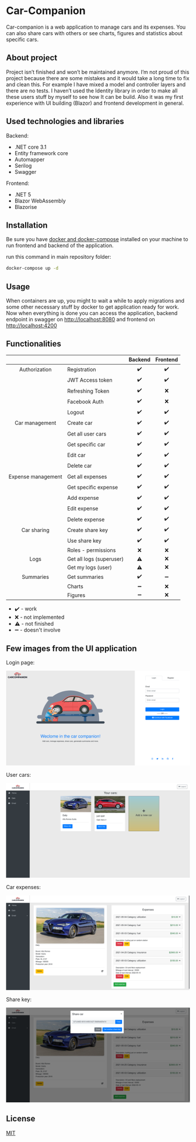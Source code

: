 # Car-Companion

Car-companion is a web application to manage cars and its expenses. You can also share cars with others or see charts, figures and statistics about specific cars.

## About project

Project isn’t finished and won’t be maintained anymore. I’m not proud of this project because there are some mistakes and it would take a long time to fix and clean this. For example I have mixed a model and controller layers and there are no tests. I haven’t used the Identity library in order to make all these users stuff by myself to see how It can be build. Also it was my first experience with UI building (Blazor) and frontend development in general. 

## Used technologies and libraries 
Backend: 
- .NET core 3.1
- Entity framework core
- Automapper
- Serilog
- Swagger

Frontend:
- .NET 5
- Blazor WebAssembly
- Blazorise

## Installation

Be sure you have [docker and docker-compose](https://www.docker.com/) installed on your machine to run frontend and backend of the application.

run this command in main repository folder:
```bash
docker-compose up -d
```

## Usage

When containers are up, you might to wait a while to apply migrations and some other necessary stuff by docker to get application ready for work.
Now when everything is done you can access the application, backend endpoint in swagger on [http://localhost:8080](http://localhost:8080) and frontend on [http://localhost:4200](http://localhost:4200)

## Functionalities

|                     |                          | Backend        | Frontend       |
|     :---:           |     :---                 |     :---:      | :---:          |
| Authorization       | Registration             | ✔️             | ✔️             |
|                     | JWT Access token         | ✔️             | ✔️             |
|                     | Refreshing Token         | ✔️             | ❌             |
|                     | Facebook Auth            | ✔️             | ❌             |
|                     | Logout                   | ✔️             | ✔️             |
| Car management      | Create car               | ✔️             | ✔️             |
|                     | Get all user cars        | ✔️             | ✔️             |
|                     | Get specific car         | ✔️             | ✔️             |
|                     | Edit car                 | ✔️             | ✔️             |
|                     | Delete car               | ✔️             | ✔️             |
| Expense management  | Get all expenses         | ✔️             | ✔️             |
|                     | Get specific expense     | ✔️             | ✔️             |
|                     | Add expense              | ✔️             | ✔️             |
|                     | Edit expense             | ✔️             | ✔️             |
|                     | Delete expense           | ✔️             | ✔️             |
| Car sharing         | Create share key         | ✔️             | ✔️             |
|                     | Use share key            | ✔️             | ✔️             |
|                     | Roles - permissions      | ❌             | ❌             |
| Logs                | Get all logs (superuser) | ⚠️             | ❌             |
|                     | Get my logs (user)       | ⚠️             | ❌             |
| Summaries           | Get summaries            | ✔️             | ➖             |
|                     | Charts                   | ➖             | ❌             |
|                     | Figures                  | ➖             | ❌             |

- ✔️ - work 
- ❌ - not implemented 
- ⚠️ - not finished 
- ➖ - doesn't involve 

## Few images from the UI application

Login page:

![Image of Login page](readme_images/login_page.png)

User cars:

![Image of User cars](readme_images/cars.png)

Car expenses:

![Image of Car expenses](readme_images/expenses.png)

Share key:

![Image of Share key](readme_images/share_key.png)

## License
[MIT](https://choosealicense.com/licenses/mit/)
